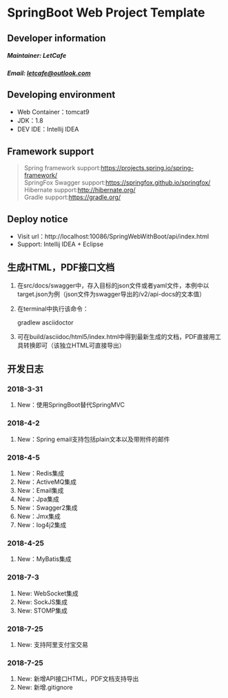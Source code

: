 # SpringBoot Web Project Template
## Developer information
##### Maintainer: LetCafe
##### Email: letcafe@outlook.com
## Developing environment
+ Web Container：tomcat9
+ JDK：1.8
+ DEV IDE：Intellij IDEA
## Framework support
>Spring framework support:https://projects.spring.io/spring-framework/  
>SpringFox Swagger support:https://springfox.github.io/springfox/  
>Hibernate support:http://hibernate.org/  
>Gradle support:https://gradle.org/

## Deploy notice
+ Visit url：http://localhost:10086/SpringWebWithBoot/api/index.html
+ Support: Intellij IDEA + Eclipse

## 生成HTML，PDF接口文档
1. 在src/docs/swagger中，存入目标的json文件或者yaml文件，本例中以target.json为例（json文件为swagger导出的/v2/api-docs的文本值）
2. 在terminal中执行该命令：

    gradlew asciidoctor
3. 可在build/asciidoc/html5/index.html中得到最新生成的文档，PDF直接用工具转换即可（该独立HTML可直接导出）

## 开发日志
### 2018-3-31 
1. New：使用SpringBoot替代SpringMVC

### 2018-4-2 
1. New：Spring email支持包括plain文本以及带附件的邮件

### 2018-4-5 
1. New：Redis集成
2. New：ActiveMQ集成
3. New：Email集成
4. New：Jpa集成
5. New：Swagger2集成
6. New：Jmx集成
7. New：log4j2集成

### 2018-4-25 
1. New：MyBatis集成

### 2018-7-3
1. New: WebSocket集成
2. New: SockJS集成
3. New: STOMP集成

### 2018-7-25
1. New: 支持阿里支付宝交易

### 2018-7-25
1. New: 新增API接口HTML，PDF文档支持导出
1. New: 新增.gitignore

